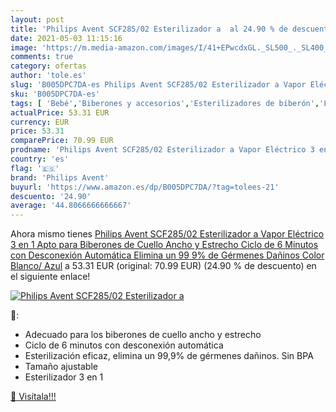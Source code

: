 ```yaml
---
layout: post
title: 'Philips Avent SCF285/02 Esterilizador a  al 24.90 % de descuento'
date: 2021-05-03 11:15:16
image: 'https://m.media-amazon.com/images/I/41+EPwcdxGL._SL500_._SL400_.jpg'
comments: true
category: ofertas
author: 'tole.es'
slug: 'B005DPC7DA-es Philips Avent SCF285/02 Esterilizador a Vapor Eléctrico 3...'
sku: 'B005DPC7DA-es'
tags: [ 'Bebé','Biberones y accesorios','Esterilizadores de biberón','Lactancia y alimentación','avent','biberones','philips avent', ]
actualPrice: 53.31 EUR
currency: EUR
price: 53.31
comparePrice: 70.99 EUR
prodname: 'Philips Avent SCF285/02 Esterilizador a Vapor Eléctrico 3 en 1 Apto para Biberones de Cuello Ancho y Estrecho  Ciclo de 6 Minutos con Desconexión Automática  Elimina un 99 9% de Gérmenes Dañinos  Color Blanco/ Azul'
country: 'es'
flag: '🇪🇸'
brand: 'Philips Avent'
buyurl: 'https://www.amazon.es/dp/B005DPC7DA/?tag=tolees-21'
descuento: '24.90'
average: '44.8066666666667'
---
```


Ahora mismo tienes [Philips Avent SCF285/02 Esterilizador a Vapor Eléctrico 3 en 1 Apto para Biberones de Cuello Ancho y Estrecho  Ciclo de 6 Minutos con Desconexión Automática  Elimina un 99 9% de Gérmenes Dañinos  Color Blanco/ Azul](https://www.amazon.es/dp/B005DPC7DA/?tag=tolees-21) a 53.31 EUR (original: 70.99 EUR) (24.90 %  de descuento) en el siguiente enlace!

[![Philips Avent SCF285/02 Esterilizador a ](https://m.media-amazon.com/images/I/41+EPwcdxGL._SL500_._SL400_.jpg)](https://www.amazon.es/dp/B005DPC7DA/?tag=tolees-21)

🔎:

- Adecuado para los biberones de cuello ancho y estrecho
- Ciclo de 6 minutos con desconexión automática
- Esterilización eficaz, elimina un 99,9% de gérmenes dañinos. Sin BPA
- Tamaño ajustable
- Esterilizador 3 en 1

[🛒 Visítala!!!](https://www.amazon.es/dp/B005DPC7DA/?tag=tolees-21)
